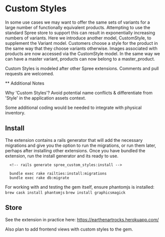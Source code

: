 # Custom Styles

In some use cases we may want to offer the same sets of variants for a large number of functionally equivalent products. Attempting to use the standard Spree store to support this can result in exponentially increasing numbers of variants. Here we introduce another model, CustomStyle, to supplement the Variant model. Customers choose a style for the product in the same way that they choose variants otherwise. Images associated with products are now accessed via the CustomStyle model. In the same way we can have a master variant, products can now belong to a master_product.

Custom Styles is modeled after other Spree extensions. Comments and pull requests are welcomed.

** Additional Notes

Why 'Custom Styles'? Avoid potential name conflicts & differentiate from 'Style' in the application assets context.

Some additional coding would be needed to integrate with physical inventory.

## Install

The extension contains a rails generator that will add the necessary migrations and give you the option to run the migrations, or run them later, perhaps after installing other extensions. Once you have bundled the extension, run the install generator and its ready to use.

      <!-- rails generate spree_custom_styles:install -->

      bundle exec rake railties:install:migrations
      bundle exec rake db:migrate

For working with and testing the gem itself, ensure phantomjs is installed:
`brew cask install phantomjs`
`brew install graphicsmagick`

## Store

See the extension in practice here: https://earthenartrocks.herokuapp.com/

Also plan to add frontend views with custom styles to the gem.
